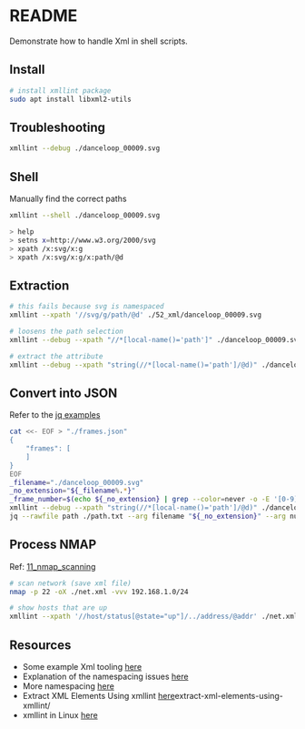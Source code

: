 # README

Demonstrate how to handle Xml in shell scripts.

## Install

```sh
# install xmllint package
sudo apt install libxml2-utils
```

## Troubleshooting

```sh
xmllint --debug ./danceloop_00009.svg 
```

## Shell

Manually find the correct paths

```sh
xmllint --shell ./danceloop_00009.svg 

> help
> setns x=http://www.w3.org/2000/svg
> xpath /x:svg/x:g
> xpath /x:svg/x:g/x:path/@d
```

## Extraction

```sh
# this fails because svg is namespaced
xmllint --xpath '//svg/g/path/@d' ./52_xml/danceloop_00009.svg

# loosens the path selection
xmllint --debug --xpath "//*[local-name()='path']" ./danceloop_00009.svg

# extract the attribute
xmllint --debug --xpath "string(//*[local-name()='path']/@d)" ./danceloop_00009.svg
```

## Convert into JSON

Refer to the [jq examples](../32_jq/README.md)

```sh
cat <<- EOF > "./frames.json"
{
    "frames": [
    ]
}
EOF
_filename="./danceloop_00009.svg"
_no_extension="${_filename%.*}"
_frame_number=$(echo ${_no_extension} | grep --color=never -o -E '[0-9]+')
xmllint --debug --xpath "string(//*[local-name()='path']/@d)" ./danceloop_00009.svg > /path.txt
jq --rawfile path ./path.txt --arg filename "${_no_extension}" --arg number "${_frame_number}" '.frames += [ {"name":$filename, "path":$path, "number":$number | tonumber }]' "./frames.json"
```

## Process NMAP

Ref: [11_nmap_scanning](https://github.com/chrisguest75/sysadmin_examples/tree/master/11_nmap_scanning)  

```sh
# scan network (save xml file)
nmap -p 22 -oX ./net.xml -vvv 192.168.1.0/24   

# show hosts that are up
xmllint --xpath '//host/status[@state="up"]/../address/@addr' ./net.xml
```

## Resources

* Some example Xml tooling [here](https://stackoverflow.com/questions/15461737/how-to-execute-xpath-one-liners-from-shell/15461774)
* Explanation of the namespacing issues [here](https://stackoverflow.com/questions/8264134/xmllint-failing-to-properly-query-with-xpath)
* More namespacing [here](http://blog.powered-up-games.com/wordpress/archives/70)
* Extract XML Elements Using xmllint [here](https://danielmiessler.com/blog/)extract-xml-elements-using-xmllint/
* xmllint in Linux [here](https://www.baeldung.com/linux/xmllint)  
